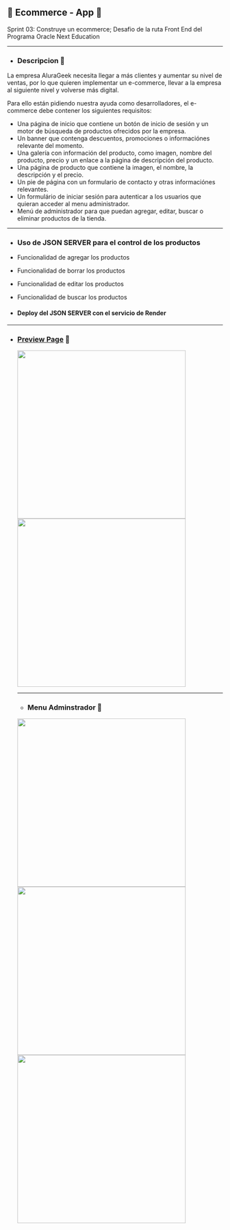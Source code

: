 ## 🛒 Ecommerce - App 🛒
 
Sprint 03: Construye un ecommerce;
Desafio de la ruta Front End del Programa Oracle Next Education 
_______________________________________________________________________________________________________________________________________________
- ### Descripcion :rocket:
 La empresa AluraGeek necesita llegar a más clientes y aumentar su nivel de ventas, por lo que quieren implementar un e-commerce, llevar a la empresa al siguiente nivel y volverse más digital.

Para ello están pidiendo nuestra ayuda como desarrolladores, el e-commerce debe contener los siguientes requisitos:
- Una página de inicio que contiene un botón de inicio de sesión y un motor de búsqueda de productos ofrecidos por la empresa.
- Un banner que contenga descuentos, promociones o informaciónes relevante del momento.
- Una galería con información del producto, como imagen, nombre del producto, precio y un enlace a la página de descripción del producto.
- Una página de producto que contiene la imagen, el nombre, la descripción y el precio.
- Un pie de página con un formulario de contacto y otras informaciónes relevantes.
- Un formulário de iniciar sesión para autenticar a los usuarios que quieran acceder al menu administrador.
- Menú de administrador para que puedan agregar, editar, buscar o eliminar productos de la tienda.

------

- ### Uso de JSON SERVER para el control de los productos
- Funcionalidad de agregar los productos
- Funcionalidad de borrar los productos
- Funcionalidad de editar los productos
- Funcionalidad de buscar los productos

- #### Deploy del JSON SERVER con el servicio de Render

------

- ### [Preview Page](https://frinemarin.github.io/SunstoneStore/screens/index.html) 🛒
  <img  src="https://i.postimg.cc/cLMCkc16/index.png" width = 393 >
  <img  src="https://i.postimg.cc/59TXX0k9/descripcion.png" width = 393 >
  
  ----------------
  
  - ### Menu Adminstrador :bust_in_silhouette:
  <img  src="https://i.postimg.cc/RhkhysnJ/login.png" width = 393>
  <img  src="https://i.postimg.cc/FRKYLJ4z/admin.png" width = 393>
    <img  src="https://i.postimg.cc/BbLth9tG/agregar.png" width = 393>